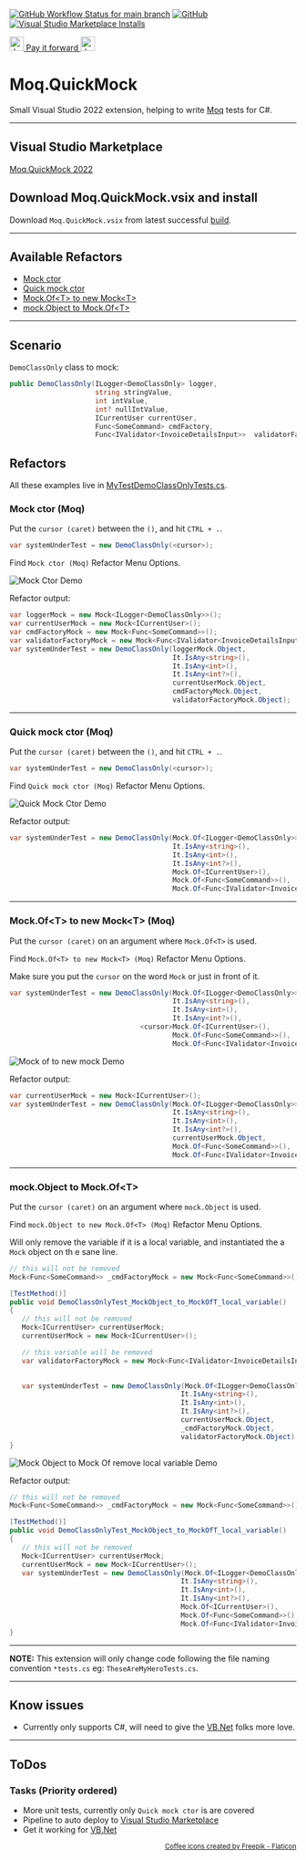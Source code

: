 [![GitHub Workflow Status for main branch](https://img.shields.io/github/actions/workflow/status/rpbeukes/Moq.QuickMock/CI_main.yml?branch=main)](https://github.com/rpbeukes/Moq.QuickMock/actions/workflows/CI_main.yml?query=branch%3Amain+) [![GitHub](https://img.shields.io/github/license/rpbeukes/Moq.QuickMock)](https://github.com/rpbeukes/Moq.QuickMock/blob/main/LICENSE) [![Visual Studio Marketplace Installs](https://img.shields.io/visual-studio-marketplace/i/Rpbeukes.MoqQuickMock2022)](https://marketplace.visualstudio.com/items?itemName=Rpbeukes.MoqQuickMock2022)

<img  src="./Doco/Assets/coffee.png" alt="drawing" width="25"/><a href="https://buy.stripe.com/eVa7w16MSehn9QA3cc" target="_blank"> Pay it forward </a> <img  src="./Doco/Assets/coffee.png" alt="drawing" width="25"/>

# Moq.QuickMock
Small Visual Studio 2022 extension, helping to write [Moq](https://github.com/moq/moq) tests for C#.

---

## Visual Studio Marketplace
[Moq.QuickMock 2022](https://marketplace.visualstudio.com/items?itemName=Rpbeukes.MoqQuickMock2022)

## Download Moq.QuickMock.vsix and install
Download `Moq.QuickMock.vsix` from latest successful [build](https://github.com/rpbeukes/Moq.QuickMock/actions/workflows/CI_main.yml?query=branch%3Amain+is%3Asuccess).

---

## Available Refactors
- [Mock ctor](https://github.com/rpbeukes/Moq.QuickMock#mock-ctor-moq)
- [Quick mock ctor](https://github.com/rpbeukes/Moq.QuickMock#quick-mock-ctor-moq)
- [Mock.Of&lt;T&gt; to new Mock&lt;T&gt;](https://github.com/rpbeukes/Moq.QuickMock#mockoft-to-new-mockt-moq)
- [mock.Object to Mock.Of&lt;T&gt;](https://github.com/rpbeukes/Moq.QuickMock#mockobject-to-mockoft)

---

## Scenario

`DemoClassOnly` class to mock:

```csharp
public DemoClassOnly(ILogger<DemoClassOnly> logger,
                     string stringValue,
                     int intValue,
                     int? nullIntValue,
                     ICurrentUser currentUser,
                     Func<SomeCommand> cmdFactory,
                     Func<IValidator<InvoiceDetailsInput>>  validatorFactory) { }
```

## Refactors

All these examples live in [MyTestDemoClassOnlyTests.cs](https://github.com/rpbeukes/Moq.QuickMock/blob/main/DemoProject/DemoProjectUnitTests/DemoClassOnlyTests.cs).

### Mock ctor (Moq)

Put the `cursor (caret)` between the `()`, and hit `CTRL + .`.

```csharp
var systemUnderTest = new DemoClassOnly(<cursor>);
```

Find `Mock ctor (Moq)` Refactor Menu Options.

![Mock Ctor Demo](Doco/Assets/MockCtor.gif)

Refactor output:

```csharp
var loggerMock = new Mock<ILogger<DemoClassOnly>>();
var currentUserMock = new Mock<ICurrentUser>();
var cmdFactoryMock = new Mock<Func<SomeCommand>>();
var validatorFactoryMock = new Mock<Func<IValidator<InvoiceDetailsInput>>>();
var systemUnderTest = new DemoClassOnly(loggerMock.Object,
                                        It.IsAny<string>(),
                                        It.IsAny<int>(),
                                        It.IsAny<int?>(),
                                        currentUserMock.Object,
                                        cmdFactoryMock.Object,
                                        validatorFactoryMock.Object);
```

---

### Quick mock ctor (Moq)

Put the `cursor (caret)` between the `()`, and hit `CTRL + .`.

```csharp
var systemUnderTest = new DemoClassOnly(<cursor>);
```

Find `Quick mock ctor (Moq)` Refactor Menu Options.

![Quick Mock Ctor Demo](Doco/Assets/QuickMockCtor.gif)

Refactor output:

```csharp
var systemUnderTest = new DemoClassOnly(Mock.Of<ILogger<DemoClassOnly>>(),
                                        It.IsAny<string>(),
                                        It.IsAny<int>(),
                                        It.IsAny<int?>(),
                                        Mock.Of<ICurrentUser>(),
                                        Mock.Of<Func<SomeCommand>>(),
                                        Mock.Of<Func<IValidator<InvoiceDetailsInput>>>());
```

---
### Mock.Of&lt;T&gt; to new Mock&lt;T&gt; (Moq)

Put the `cursor (caret)` on an argument where `Mock.Of<T>` is used.

Find `Mock.Of<T> to new Mock<T> (Moq)` Refactor Menu Options.

Make sure you put the `cursor` on the word `Mock` or just in front of it.

```csharp
var systemUnderTest = new DemoClassOnly(Mock.Of<ILogger<DemoClassOnly>>(),
                                        It.IsAny<string>(),
                                        It.IsAny<int>(),
                                        It.IsAny<int?>(),
                                <cursor>Mock.Of<ICurrentUser>(),
                                        Mock.Of<Func<SomeCommand>>(),
                                        Mock.Of<Func<IValidator<InvoiceDetailsInput>>>());
```

![Mock of to new mock Demo](Doco/Assets/MockOfToNewMock.gif)

Refactor output:

```csharp
var currentUserMock = new Mock<ICurrentUser>();
var systemUnderTest = new DemoClassOnly(Mock.Of<ILogger<DemoClassOnly>>(),
                                        It.IsAny<string>(),
                                        It.IsAny<int>(),
                                        It.IsAny<int?>(),
                                        currentUserMock.Object,
                                        Mock.Of<Func<SomeCommand>>(),
                                        Mock.Of<Func<IValidator<InvoiceDetailsInput>>>());
```

---

### mock.Object to Mock.Of&lt;T&gt;

Put the `cursor (caret)` on an argument where `mock.Object` is used.

Find `mock.Object to new Mock.Of<T> (Moq)` Refactor Menu Options.

Will only remove the variable if it is a local variable, and instantiated the a `Mock` object on th e sane line.

```csharp
// this will not be removed
Mock<Func<SomeCommand>> _cmdFactoryMock = new Mock<Func<SomeCommand>>();

[TestMethod()]
public void DemoClassOnlyTest_MockObject_to_MockOfT_local_variable()
{
   // this will not be removed
   Mock<ICurrentUser> currentUserMock;
   currentUserMock = new Mock<ICurrentUser>();

   // this variable will be removed
   var validatorFactoryMock = new Mock<Func<IValidator<InvoiceDetailsInput>>>();
   

   var systemUnderTest = new DemoClassOnly(Mock.Of<ILogger<DemoClassOnly>>(),
                                          It.IsAny<string>(),
                                          It.IsAny<int>(),
                                          It.IsAny<int?>(),
                                          currentUserMock.Object,
                                          _cmdFactoryMock.Object,
                                          validatorFactoryMock.Object);
}
```

![Mock Object to Mock Of remove local variable Demo](Doco/Assets/MockObjectToMockOfRemoveLocalVariable.gif)

Refactor output:

```csharp
// this will not be removed
Mock<Func<SomeCommand>> _cmdFactoryMock = new Mock<Func<SomeCommand>>();

[TestMethod()]
public void DemoClassOnlyTest_MockObject_to_MockOfT_local_variable()
{
   // this will not be removed
   Mock<ICurrentUser> currentUserMock;
   currentUserMock = new Mock<ICurrentUser>();
   var systemUnderTest = new DemoClassOnly(Mock.Of<ILogger<DemoClassOnly>>(),
                                          It.IsAny<string>(),
                                          It.IsAny<int>(),
                                          It.IsAny<int?>(),
                                          Mock.Of<ICurrentUser>(),
                                          Mock.Of<Func<SomeCommand>>(),
                                          Mock.Of<Func<IValidator<InvoiceDetailsInput>>>());
}
```
---

**NOTE:** This extension will only change code following the file naming convention `*tests.cs` eg: `TheseAreMyHeroTests.cs`.

---

## Know issues
- Currently only supports C#, will need to give the [VB.Net](https://docs.microsoft.com/en-us/dotnet/visual-basic/) folks more love.
---

## ToDos

### Tasks (Priority ordered)
- More unit tests, currently only `Quick mock ctor` is are covered
- Pipeline to auto deploy to [Visual Studio Marketplace](https://marketplace.visualstudio.com/)
- Get it working for [VB.Net](https://docs.microsoft.com/en-us/dotnet/visual-basic/) 

<div style="text-align:right">
<small><a href="https://www.flaticon.com/free-icons/coffee" title="coffee icons">Coffee icons created by Freepik - Flaticon</a><small>
</div>
